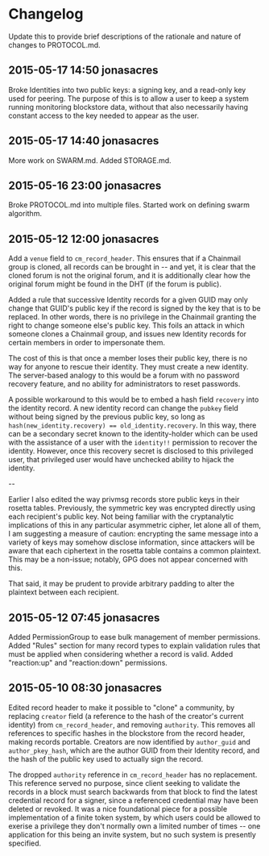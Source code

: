 # Changelog

Update this to provide brief descriptions of the rationale and nature of changes to PROTOCOL.md.

## 2015-05-17 14:50 jonasacres
Broke Identities into two public keys: a signing key, and a read-only key used for peering. The purpose of this is to allow a user to keep a system running monitoring blockstore data, without that also necessarily having constant access to the key needed to appear as the user.

## 2015-05-17 14:40 jonasacres
More work on SWARM.md. Added STORAGE.md.

## 2015-05-16 23:00 jonasacres
Broke PROTOCOL.md into multiple files. Started work on defining swarm algorithm.

## 2015-05-12 12:00 jonasacres
Add a `venue` field to `cm_record_header`. This ensures that if a Chainmail group is cloned, all records can be brought in -- and yet, it is clear that the cloned forum is not the original forum, and it is additionally clear how the original forum might be found in the DHT (if the forum is public).

Added a rule that successive Identity records for a given GUID may only change that GUID's public key if the record is signed by the key that is to be replaced. In other words, there is no privilege in the Chainmail granting the right to change someone else's public key. This foils an attack in which someone clones a Chainmail group, and issues new Identity records for certain members in order to impersonate them.

The cost of this is that once a member loses their public key, there is no way for anyone to rescue their identity. They must create a new identity. The server-based analogy to this would be a forum with no password recovery feature, and no ability for administrators to reset passwords.

A possible workaround to this would be to embed a hash field `recovery` into the identity record. A new identity record can change the `pubkey` field without being signed by the previous public key, so long as `hash(new_identity.recovery) == old_identity.recovery`. In this way, there can be a secondary secret known to the identity-holder which can be used with the assistance of a user with the `identity!!` permission to recover the identity. However, once this recovery secret is disclosed to this privileged user, that privileged user would have unchecked ability to hijack the identity.

--

Earlier I also edited the way privmsg records store public keys in their rosetta tables. Previously, the symmetric key was encrypted directly using each recipient's public key. Not being familiar with the cryptanalytic implications of this in any particular asymmetric cipher, let alone all of them, I am suggesting a measure of caution: encrypting the same message into a variety of keys may somehow disclose information, since attackers will be aware that each ciphertext in the rosetta table contains a common plaintext. This may be a non-issue; notably, GPG does not appear concerned with this.

That said, it may be prudent to provide arbitrary padding to alter the plaintext between each recipient.

## 2015-05-12 07:45 jonasacres
Added PermissionGroup to ease bulk management of member permissions. Added "Rules" section for many record types to explain validation rules that must be applied when considering whether a record is valid. Added "reaction:up" and "reaction:down" permissions.

## 2015-05-10 08:30 jonasacres
Edited record header to make it possible to "clone" a community, by replacing `creator` field (a reference to the hash of the creator's current identity) from `cm_record_header`, and removing `authority`. This removes all references to specific hashes in the blockstore from the record header, making records portable. Creators are now identified by `author_guid` and `author_pkey_hash`, which are the author GUID from their Identity record, and the hash of the public key used to actually sign the record.

The dropped `authority` reference in `cm_record_header` has no replacement. This reference served no purpose, since client seeking to validate the records in a block must search backwards from that block to find the latest credential record for a signer, since a referenced credential may have been deleted or revoked. It was a nice foundational piece for a possible implementation of a finite token system, by which users could be allowed to exerise a privilege they don't normally own a limited number of times -- one application for this being an invite system, but no such system is presently specified.
